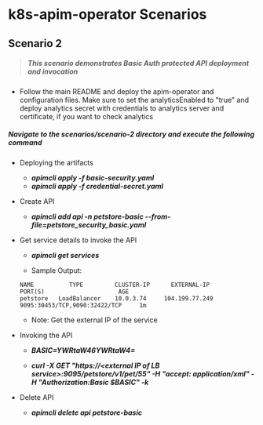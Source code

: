 # k8s-apim-operator Scenarios

## Scenario 2

> ##### This scenario demonstrates Basic Auth protected API deployment and invocation

- Follow the main README and deploy the apim-operator and configuration files. Make sure to set the analyticsEnabled to "true" and deploy analytics secret with credentials to analytics server and certificate, if you want to check analytics
 
##### Navigate to the scenarios/scenario-2 directory and execute the following command

- Deploying the artifacts<br /> 
    - ***apimcli apply -f basic-security.yaml***
    - ***apimcli apply -f credential-secret.yaml***

- Create API <br /> 
    - ***apimcli add api -n petstore-basic --from-file=petstore_security_basic.yaml***

- Get service details to invoke the API<br />
    - ***apimcli get services***
    
    - Sample Output:
    
    ```
    NAME          TYPE         CLUSTER-IP      EXTERNAL-IP          PORT(S)                     AGE
    petstore   LoadBalancer    10.0.3.74     104.199.77.249   9095:30453/TCP,9090:32422/TCP     1m
    ```

    - Note: Get the external IP of the service
 
- Invoking the API <br />
    - ***BASIC=YWRtaW46YWRtaW4=***
   
    - ***curl -X GET "https://\<external IP of LB service>:9095/petstore/v1/pet/55" -H "accept: application/xml" -H "Authorization:Basic $BASIC" -k***

- Delete API <br /> 
    - ***apimcli delete api petstore-basic***
